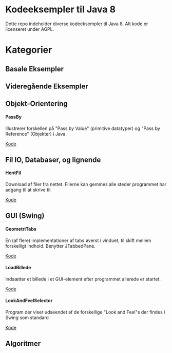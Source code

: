 # Kodeeksempler til Java 8
Dette repo indeholder diverse kodeeksempler til Java 8. Alt kode er licenseret under AGPL.

# Kategorier
## Basale Eksempler
## Videregående Eksempler
## Objekt-Orientering

#### PassBy
Illustrerer forskellen på "Pass by Value" (primitive datatyper) og "Pass by Reference" (Objekter) i Java.

[Kode](https://github.com/davidwlindholm/examples_java8_da/tree/main/Objekt%20Orientering/PassBy%20(Pass%20by%20Value%20vs%20Reference))

## Fil IO, Databaser, og lignende

#### HentFil
Download af filer fra nettet. Filerne kan gemmes alle steder programmet har adgang til at skrive til.

[Kode](https://github.com/davidwlindholm/examples_java8_da/tree/main/File%20IO%2C%20Database%2C%20etc/HentFil)

## GUI (Swing)

#### GeometriTabs
En (af flere) implementationer af tabs øverst i vinduet, til skift mellem forskelligt indhold. Benytter JTabbedPane.

[Kode](https://github.com/davidwlindholm/examples_java8_da/tree/main/GUI%20(Swing)/GeometriTabs%20(JTabbedPane))

#### LoadBillede
Indsætter et billede i et GUI-element efter programmet allerede er startet.

[Kode](https://github.com/davidwlindholm/examples_java8_da/tree/main/GUI%20(Swing)/LoadBillede)

#### LookAndFeelSelector
Program der viser udseendet af de forskellige "Look and Feel"s der findes i Swing som standard

[Kode](https://github.com/davidwlindholm/examples_java8_da/tree/main/GUI%20(Swing)/LookAndFeelSelector%20(Swing%20Look%20and%20Feel))

## Algoritmer

